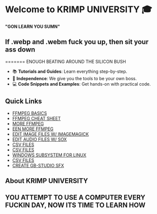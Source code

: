 # Welcome to KRIMP UNIVERSITY 🎓

 **"GON LEARN YOU SUMN"**


## If .webp and .webm fuck you up, then sit your ass down
=======
ENOUGH BEATING AROUND THE SILICON BUSH

- 📚 **Tutorials and Guides**: Learn everything step-by-step.
- 📝 **Independence**: We give you the tools to be your own boss.
- 💻 **Code Snippets and Examples**: Get hands-on with practical code.

## Quick Links

- [FFMPEG BASICS](https://colortelevision.github.io/kfu/docs/FFMPEG/ffmpegbasics)
- [FFMPEG CHEAT SHEET](https://colortelevision.github.io/kfu/docs/FFMPEG/TBO)
- [MORE FFMPEG](https://colortelevision.github.io/kfu/docs/FFMPEG/more)
- [EEN MORE FFMPEG](https://colortelevision.github.io/kfu/docs/FFMPEG/ffmpeg3)
- [EDIT IMAGE FILES W/ IMAGEMAGICK](https://colortelevision.github.io/kfu/docs/images/imagemagick)
- [EDIT AUDIO FILES W/ SOX](https://colortelevision.github.io/kfu/docs/audio/sox)
- [CSV FILES](https://colortelevision.github.io/kfu/docs/info/csv)
- [CSV FILES](https://colortelevision.github.io/kfu/docs/info/csv)
- [WINDOWS SUBSYSTEM FOR LINUX](https://colortelevision.github.io/kfu/docs/wsl)
- [CSV FILES](https://colortelevision.github.io/kfu/docs/info/csv)
- [CREATE GB-STUDIO SFX](https://colortelevision.github.io/kfu/docs/gbs-wavs)

## About KRIMP UNIVERSITY

YOU **ATTEMPT** TO USE A COMPUTER EVERY FUCKIN DAY,
NOW ITS TIME TO LEARN HOW
---
